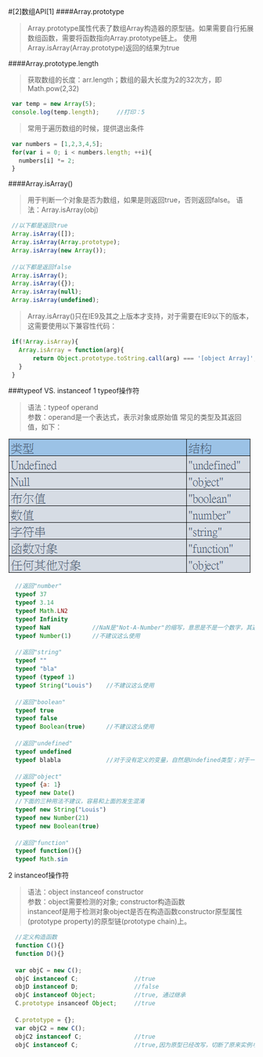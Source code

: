 #[2]数组API[1]
####Array.prototype
 > Array.prototype属性代表了数组Array构造器的原型链。如果需要自行拓展数组函数，需要将函数指向Array.prototype链上。
 > 使用Array.isArray(Array.prototype)返回的结果为true

####Array.prototype.length
 > 获取数组的长度：arr.length；数组的最大长度为2的32次方，即Math.pow(2,32)

 ```JavaScript
  var temp = new Array(5);
  console.log(temp.length);		//打印：5
 ```
 > 常用于遍历数组的时候，提供退出条件
 
 ```JavaScript
  var numbers = [1,2,3,4,5];
  for(var i = 0; i < numbers.length; ++i){
  	numbers[i] *= 2;
  }
 ```
####Array.isArray()
 > 用于判断一个对象是否为数组，如果是则返回true，否则返回false。
 > 语法：Array.isArray(obj)

 ```JavaScript
  //以下都是返回true
  Array.isArray([]);
  Array.isArray(Array.prototype);
  Array.isArray(new Array());

  //以下都是返回false
  Array.isArray();
  Array.isArray({});
  Array.isArray(null);
  Array.isArray(undefined);
 ```
 > Array.isArray()只在IE9及其之上版本才支持，对于需要在IE9以下的版本，这需要使用以下兼容性代码：

 ```JavaScript
  if(!Array.isArray){
  	Array.isArray = function(arg){
  		return Object.prototype.toString.call(arg) === '[object Array]';
  	}
  }
 ```

###typeof VS. instanceof
1  typeof操作符

> 语法：typeof operand  
> 参数：operand是一个表达式，表示对象或原始值
> 常见的类型及其返回值，如下：

![常见类型及其返回值](https://github.com/ScholatLouis/ScholatLouis.github.io/blob/master/BlogImg/typeof/typeofFirst.png)
```JavaScript
  //返回"number"
  typeof 37
  typeof 3.14
  typeof Math.LN2
  typeof Infinity
  typeof NaN			//NaN是"Not-A-Number"的缩写，意思是不是一个数字，其返回结果为："number"
  typeof Number(1)		//不建议这么使用

  //返回"string"
  typeof ""
  typeof "bla"
  typeof (typeof 1)
  typeof String("Louis")	//不建议这么使用

  //返回"boolean"
  typeof true
  typeof false
  typeof Boolean(true)		//不建议这么使用

  //返回"undefined"
  typeof undefined
  typeof blabla				//对于没有定义的变量，自然是Undefined类型；对于一个定义了，但是没有赋值的变量也为Undefined

  //返回"object"
  typeof {a: 1}
  typeof new Date()
  //下面的三种用法不建议，容易和上面的发生混淆
  typeof new String("Louis")
  typeof new Number(21)
  typeof new Boolean(true)

  //返回"function"
  typeof function(){}
  typeof Math.sin
```

2  instanceof操作符

> 语法：object instanceof constructor  
> 参数：object需要检测的对象; constructor构造函数  
> instanceof是用于检测对象object是否在构造函数constructor原型属性(prototype property)的原型链(prototype chain)上。

```JavaScript
  //定义构造函数
  function C(){}
  function D(){}

  var objC = new C();
  objC instanceof C; 				//true
  objD instanceof D;				//false
  objC instanceof Object; 			//true, 通过继承
  C.prototype insanceof Object;		//true 	

  C.prototype = {};
  var objC2 = new C();
  objC2 instanceof C;				//true
  objC instanceof C;				//true,因为原型已经改写，切断了原来实例与原型最初的关系
```
